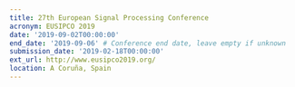 ```yaml
---
title: 27th European Signal Processing Conference
acronym: EUSIPCO 2019
date: '2019-09-02T00:00:00'
end_date: '2019-09-06' # Conference end date, leave empty if unknown
submission_date: '2019-02-18T00:00:00'
ext_url: http://www.eusipco2019.org/
location: A Coruña, Spain
---
```

